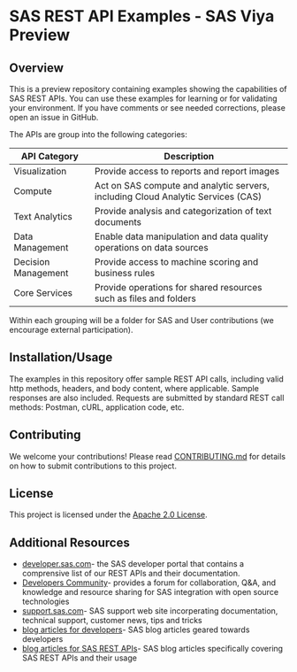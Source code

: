 #  SAS REST API Examples - SAS Viya Preview
## Overview
This is a preview repository containing examples showing the capabilities of SAS REST APIs. You can use these examples for learning or for validating your environment. If you have comments or see needed corrections, please open an issue in GitHub. 

The APIs are group into the following categories:

| API Category | Description |
| ------ | ------ |
| Visualization | Provide access to reports and report images |
| Compute | Act on SAS compute and analytic servers, including Cloud Analytic Services (CAS) | 
| Text Analytics | Provide analysis and categorization of text documents | 
| Data Management | Enable data manipulation and data quality operations on data sources | 
| Decision Management | Provide access to machine scoring and business rules | 
| Core Services | Provide operations for shared resources such as files and folders | 

Within each grouping will be a folder for SAS and User contributions (we encourage external participation).


## Installation/Usage
The examples in this repository offer sample REST API calls, including valid http methods, headers, and body content, where applicable. Sample responses are also included. Requests are submitted by standard REST call methods: Postman, cURL, application code, etc.

## [](#contributing)Contributing

We welcome your contributions! Please read [CONTRIBUTING.md](https://github.com/sassoftware/devsascom-rest-api-samples/blob/master/CONTRIBUTING.md) for details on how to submit contributions to this project.

## [](#license)License

This project is licensed under the [Apache 2.0 License](https://github.com/sassoftware/devsascom-rest-api-samples/blob/master/LICENSE).

## Additional Resources
- [developer.sas.com](https://developer.sas.com/home.html)- the SAS developer portal that contains a comprensive list of our REST APIs and their documentation.
- [Developers Community](https://communities.sas.com/t5/Developers/bd-p/developers)- provides a forum for collaboration, Q&A, and knowledge and resource sharing for SAS integration with open source technologies
- [support.sas.com](https://support.sas.com/en/support-home.html)- SAS support web site incorperating documentation, technical support, customer news, tips and tricks
- [blog articles for developers](https://blogs.sas.com/content/tag/developers/)- SAS blog articles geared towards developers
- [blog articles for SAS REST APIs](https://blogs.sas.com/content/tag/rest-apis/)- SAS blog articles specifically covering SAS REST APIs and their usage

